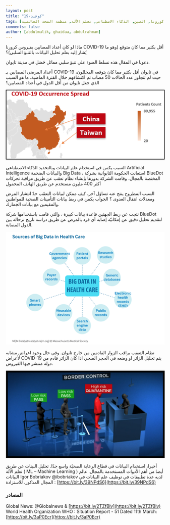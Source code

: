 ```yaml
---
layout: post
title: "كوفيد-19"
tags: [كوفيد-19, فيروس كورونا, الصين, الذكاء الاصطناعي, تعلم الآلة, منظمة الصحة العالمية]
comments: false
author: [abdulmalik, ghaidaa, abdulrahman]
---
```


ماذا لو كان أعداد المصابين بفيروس كرورنا COVID-19 أقل بكثير مما كان متوقع (وهو ما يُشار إليه بعلم تحليل البيانات بالتنبؤ السلبي)؟

دعونا في المقال هذه نسلط الضوء على تنبؤ سلبي مماثل حَصَل في مدينة تايوان.

أعداد المرضى المصابين بـ COVID-19 في تايوان أقل بكثير مما كان يتوقعه المحللون، حيث لم تتجاوز عدد الحالات 50 مصاب تم اكتشافهم خلال الفترة الماضية. 
ما هو السبب الذي جعل تايوان من أقل الدول في أعداد المصابين؟

![Small example image](../images/2020-03-24-COVID-19/covid-1.png "Small example image")

السبب يكمن في استخدام علم البيانات وبالتحديد الذكاء الاصطناعي Artificial Intelligence والبيانات الضخمة Big Data ، استعانت الحكومة التايوانية بشركة BlueDot المختصة بالمجال، وقامت الشركة بدورها بإنشاء نظام تعقب عن طريق مراقبة تحركات أكثر 400 مليون مستخدم عن طريق الهاتف المحمول

السبب المطروح ينتج عنه تساؤل آخر، كيف ممكن لبيانات التعقَب حدّ انتشار المرض ومعدلات انتقال العدوى ؟
الجواب يكمن في ربط بيانات التأمينات الصحية للمواطنين والمقيمين مع بيانات الجمارك. 

نتجت عن ربط الجهتين قاعدة بيانات كبيرة ، والتي قامت باستخدامها شركة BlueDot لتقديم تحليل دقيق عن إمكانيّة إصابة أي فرد بالمرض عن طريق دراسة تاريخ ترحاله بين الدول المصابة.

![Small example image](../images/2020-03-24-COVID-19/covid-2.png "Small example image")

نظام التعقب يراقب الزوار القادمين من خارج تايوان. وفي حال وجود اعراض مشابه لأعراض COVID-19 يتم تحليل الزائر او وضعه في الحجر الصحي اذا كان الزائر قادم من دولة منتشر فيها الفيروس.

![Small example image](../images/2020-03-24-COVID-19/covid-3.png "Small example image")

أخيرا، استخدام البيانات في قطاع الرعاية الصحيّة واسع جدّا. تحليل البينات عن طريق تعلم الآلة ( ML – Machine Learning  ) أيضا من أهم الأدوات المستخدمة بالمجال.
عالم البيانات Igor Bobriakov @ibobriakov لديه عدة تطبيقات في توظيف علم البيانات في المجال المذكور، للاستزادة : [https://bit.ly/39NPdS6](https://bit.ly/39NPdS6)

### المصادر
Global News: @Globalnews & [https://bit.ly/2TZfBlv](https://bit.ly/2TZfBlv)
World Health Organization WHO : Situation Report - 51 Dated 11th March: [https://bit.ly/3aP0Ecr](https://bit.ly/3aP0Ecr)
